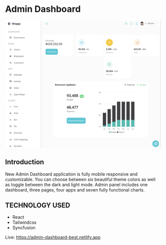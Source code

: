 # Admin Dashboard 
<img width="641" alt="image" src="client\public\mainPage.jpg">

## Introduction
New Admin Dashboard application is fully mobile responsive and customizable. You can choose between six beautiful theme colors as well as toggle between the dark and light mode. Admin panel includes one dashboard, three pages, four apps and seven fully functional charts.


## TECHNOLOGY USED
* React
* Tailwindcss
* Syncfusion



 Live: https://admin-dashboard-best.netlify.app